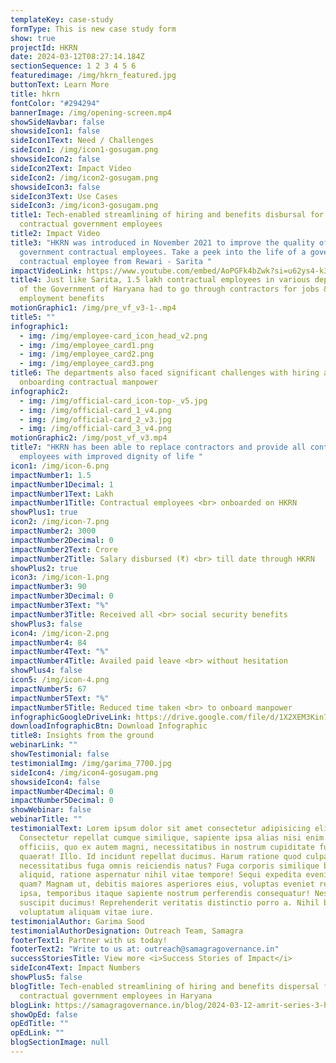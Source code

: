 ```yaml
---
templateKey: case-study
formType: This is new case study form
show: true
projectId: HKRN
date: 2024-03-12T08:27:14.184Z
sectionSequence: 1 2 3 4 5 6
featuredimage: /img/hkrn_featured.jpg
buttonText: Learn More
title: hkrn
fontColor: "#294294"
bannerImage: /img/opening-screen.mp4
showSideNavbar: false
showsideIcon1: false
sideIcon1Text: Need / Challenges
sideIcon1: /img/icon1-gosugam.png
showsideIcon2: false
sideIcon2Text: Impact Video
sideIcon2: /img/icon2-gosugam.png
showsideIcon3: false
sideIcon3Text: Use Cases
sideIcon3: /img/icon3-gosugam.png
title1: Tech-enabled streamlining of hiring and benefits disbursal for
  contractual government employees
title2: Impact Video
title3: "HKRN was introduced in November 2021 to improve the quality of life of
  government contractual employees. Take a peek into the life of a government
  contractual employee from Rewari - Sarita "
impactVideoLink: https://www.youtube.com/embed/AoPGFk4bZwk?si=u62ys4-k3mTgHeii
title4: Just like Sarita, 1.5 lakh contractual employees in various departments
  of the Government of Haryana had to go through contractors for jobs &
  employment benefits
motionGraphic1: /img/pre_vf_v3-1-.mp4
title5: ""
infographic1:
  - img: /img/employee-card_icon_head_v2.png
  - img: /img/employee_card1.png
  - img: /img/employee_card2.png
  - img: /img/employee_card3.png
title6: The departments also faced significant challenges with hiring and
  onboarding contractual manpower
infographic2:
  - img: /img/official-card_icon-top-_v5.jpg
  - img: /img/official-card_1_v4.png
  - img: /img/official-card_2_v3.jpg
  - img: /img/official-card_3_v4.png
motionGraphic2: /img/post_vf_v3.mp4
title7: "HKRN has been able to replace contractors and provide all contractual
  employees with improved dignity of life "
icon1: /img/icon-6.png
impactNumber1: 1.5
impactNumber1Decimal: 1
impactNumber1Text: Lakh
impactNumber1Title: Contractual employees <br> onboarded on HKRN
showPlus1: true
icon2: /img/icon-7.png
impactNumber2: 3000
impactNumber2Decimal: 0
impactNumber2Text: Crore
impactNumber2Title: Salary disbursed (₹) <br> till date through HKRN
showPlus2: true
icon3: /img/icon-1.png
impactNumber3: 90
impactNumber3Decimal: 0
impactNumber3Text: "%"
impactNumber3Title: Received all <br> social security benefits
showPlus3: false
icon4: /img/icon-2.png
impactNumber4: 84
impactNumber4Text: "%"
impactNumber4Title: Availed paid leave <br> without hesitation
showPlus4: false
icon5: /img/icon-4.png
impactNumber5: 67
impactNumber5Text: "%"
impactNumber5Title: Reduced time taken <br> to onboard manpower
infographicGoogleDriveLink: https://drive.google.com/file/d/1X2XEM3Kin7WD9Mw_l3ag-1SCo6gMsQ8S/view?usp=sharing
downloadInfographicBtn: Download Infographic
title8: Insights from the ground
webinarLink: ""
showTestimonial: false
testimonialImg: /img/garima_7700.jpg
sideIcon4: /img/icon4-gosugam.png
showsideIcon4: false
impactNumber4Decimal: 0
impactNumber5Decimal: 0
showWebinar: false
webinarTitle: ""
testimonialText: Lorem ipsum dolor sit amet consectetur adipisicing elit.
  Consectetur repellat cumque similique, sapiente ipsa alias nisi enim nesciunt
  officiis, quo ex autem magni, necessitatibus in nostrum cupiditate fugit
  quaerat! Illo. Id incidunt repellat ducimus. Harum ratione quod culpa illo
  necessitatibus fuga omnis reiciendis natus? Fuga corporis similique beatae sed
  aliquid, ratione aspernatur nihil vitae tempore! Sequi expedita eveniet iusto
  quam? Magnam ut, debitis maiores asperiores eius, voluptas eveniet repellendus
  ipsa, temporibus itaque sapiente nostrum perferendis consequatur! Nesciunt,
  suscipit ducimus! Reprehenderit veritatis distinctio porro a. Nihil blanditiis
  voluptatum aliquam vitae iure.
testimonialAuthor: Garima Sood
testimonialAuthorDesignation: Outreach Team, Samagra
footerText1: Partner with us today!
footerText2: "Write to us at: outreach@samagragovernance.in"
successStoriesTitle: View more <i>Success Stories of Impact</i>
sideIcon4Text: Impact Numbers
showPlus5: false
blogTitle: Tech-enabled streamlining of hiring and benefits dispersal for
  contractual government employees in Haryana
blogLink: https://samagragovernance.in/blog/2024-03-12-amrit-series-3-haryana-kaushal-rozgar-nigam/
showOpEd: false
opEdTitle: ""
opEdLink: ""
blogSectionImage: null
---
```

